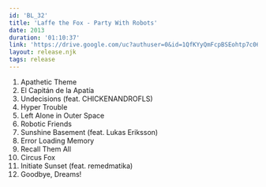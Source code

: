 ```yaml
---
id: 'BL_32'
title: 'Laffe the Fox - Party With Robots'
date: 2013
duration: '01:10:37'
link: 'https://drive.google.com/uc?authuser=0&id=1QfKYyQmFcpBSEohtp7c06mhwY7aWtRD-&export=download'
layout: release.njk
tags: release
---
```


01. Apathetic Theme
02. El Capitán de la Apatía
03. Undecisions (feat. CHICKENANDROFLS)
04. Hyper Trouble
05. Left Alone in Outer Space
06. Robotic Friends
07. Sunshine Basement (feat. Lukas Eriksson)
08. Error Loading Memory
09. Recall Them All
10. Circus Fox
11. Initiate Sunset (feat. remedmatika)
12. Goodbye, Dreams!